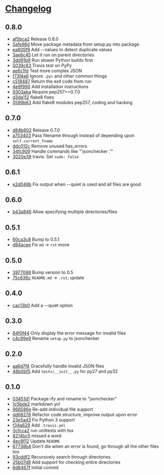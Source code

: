 # [Changelog](https://github.com/legoktm/jsonchecker/releases)

## 0.8.0

* [af5bca2](https://github.com/legoktm/jsonchecker/commit/af5bca2) Release 0.8.0
* [5afe98d](https://github.com/legoktm/jsonchecker/commit/5afe98d) Move package metadata from setup.py into package
* [ea605f9](https://github.com/legoktm/jsonchecker/commit/ea605f9) Add --values to detect duplicate values
* [3ae6c45](https://github.com/legoktm/jsonchecker/commit/3ae6c45) Let it run on parent directories
* [3dd91b9](https://github.com/legoktm/jsonchecker/commit/3dd91b9) Run slower Python builds first
* [5039c63](https://github.com/legoktm/jsonchecker/commit/5039c63) Travis test on PyPy
* [ae6c1fd](https://github.com/legoktm/jsonchecker/commit/ae6c1fd) Test more complex JSON
* [f73f4e6](https://github.com/legoktm/jsonchecker/commit/f73f4e6) Ignore `.pyc` and other common things
* [c518487](https://github.com/legoktm/jsonchecker/commit/c518487) Return the exit code from run
* [4e9f990](https://github.com/legoktm/jsonchecker/commit/4e9f990) Add installation instructions
* [9303aba](https://github.com/legoktm/jsonchecker/commit/9303aba) Require pep257>=0.7.0
* [d3da112](https://github.com/legoktm/jsonchecker/commit/d3da112) flake8 fixes
* [5599b63](https://github.com/legoktm/jsonchecker/commit/5599b63) Add flake8 modules pep257, coding and hacking

## 0.7.0

* [d84b602](https://github.com/legoktm/jsonchecker/commit/d84b602) Release 0.7.0
* [a753403](https://github.com/legoktm/jsonchecker/commit/a753403) Pass filename through instead of depending upon `self.current_fname`
* [ddc012c](https://github.com/legoktm/jsonchecker/commit/ddc012c) Remove unused has_errors
* [34fc909](https://github.com/legoktm/jsonchecker/commit/34fc909) Handle commands like "'jsonchecker .'"
* [3020e39](https://github.com/legoktm/jsonchecker/commit/3020e39) travis: Set `sudo: false`

## 0.6.1

* [e2d048b](https://github.com/legoktm/jsonchecker/commit/e2d048b) Fix output when --quiet is used and all files are good

## 0.6.0

* [b43a846](https://github.com/legoktm/jsonchecker/commit/b43a846) Allow specifying multiple directories/files

## 0.5.1

* [60ca3c8](https://github.com/legoktm/jsonchecker/commit/60ca3c8) Bump to 0.5.1
* [d84acee](https://github.com/legoktm/jsonchecker/commit/d84acee) Fix `md` -> `rst` move

## 0.5.0

* [3977088](https://github.com/legoktm/jsonchecker/commit/3977088) Bump version to 0.5
* [75c636c](https://github.com/legoktm/jsonchecker/commit/75c636c) `README.md` -> `.rst`; update

## 0.4.0

* [cac13b0](https://github.com/legoktm/jsonchecker/commit/cac13b0) Add a --quiet option

## 0.3.0

* [84f0f44](https://github.com/legoktm/jsonchecker/commit/84f0f44) Only display the error message for invalid files
* [c4c99e9](https://github.com/legoktm/jsonchecker/commit/c4c99e9) Rename `setup.py` to jsonchecker

## 0.2.0

* [aa6d7f4](https://github.com/legoktm/jsonchecker/commit/aa6d7f4) Gracefully handle invalid JSON files
* [48b0bf5](https://github.com/legoktm/jsonchecker/commit/48b0bf5) Add `tests/__init__.py` for py27 and py32

## 0.1.0

* [03451d1](https://github.com/legoktm/jsonchecker/commit/03451d1) Package-ify and rename to "jsonchecker"
* [1c5bde2](https://github.com/legoktm/jsonchecker/commit/1c5bde2) markdown yo!
* [966586e](https://github.com/legoktm/jsonchecker/commit/966586e) Re-add individual file support
* [dd68276](https://github.com/legoktm/jsonchecker/commit/dd68276) Refactor code structure, improve output upon error
* [23e5ad3](https://github.com/legoktm/jsonchecker/commit/23e5ad3) Fix Python 3 support
* [f34a629](https://github.com/legoktm/jsonchecker/commit/f34a629) Add `.travis.yml`
* [3cfcca2](https://github.com/legoktm/jsonchecker/commit/3cfcca2) run unittests with tox
* [8214bc5](https://github.com/legoktm/jsonchecker/commit/8214bc5) missed a word
* [4ec8f12](https://github.com/legoktm/jsonchecker/commit/4ec8f12) Update `README`
* [67738b4](https://github.com/legoktm/jsonchecker/commit/67738b4) Don't die when an error is found, go through all the other files too
* [93cddf2](https://github.com/legoktm/jsonchecker/commit/93cddf2) Recursively search through directories
* [25b07d8](https://github.com/legoktm/jsonchecker/commit/25b07d8) Add support for checking entire directories
* [6d8467f](https://github.com/legoktm/jsonchecker/commit/6d8467f) Initial commit

